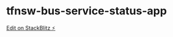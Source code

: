 # tfnsw-bus-service-status-app

[Edit on StackBlitz ⚡️](https://stackblitz.com/edit/stackblitz-starters-jvlbmz)